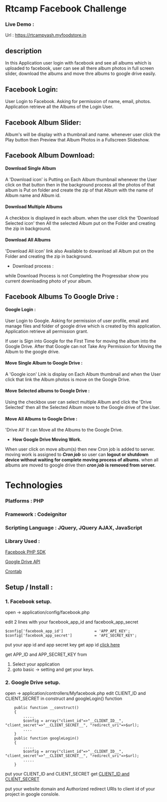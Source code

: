 # Rtcamp Facebook Challenge

### Live Demo :

Url : https://rtcampyash.myfoodstore.in

## description

In this Application user login with facebook and see all albums which is uploaded to facebook, user can see all there album photos in full screen slider, download the albums and move thre albums to google drive easily.

## Facebook Login:

User Login to Facebook. Asking for permission of name, email, photos. Application retrieve all the Albums of the Login User.

## Facebook Album Slider:

Album's will be display with a thumbnail and name. whenever user click the Play button then Preview that Album Photos in a Fullscreen Slideshow.

## Facebook Album Download:

#### Download Single Album

A 'Download icon' is Putting on Each Album thumbnail whenever the User click  on that button then in the background process all the photos of that album is Put on folder and create the zip of that Album with the name of Album name and Album id.

#### Download Multiple Albums

A checkbox is displayed in each album. when the user click the 'Download Selected icon' then All the selected Album put on the Folder and creating the zip in background.

#### Download All Albums

'Download All icon' link also Available to dowanload all Album put on the Folder and creating the zip in background.

* Download process : 

while Download Process is not Completing the Progressbar show you current downloading photo of your album.

## Facebook Albums To Google Drive :

#### Google Login : 

User Login to Google. Asking for permission of user profile, email and manage files and folder of google drive which is created by this application. Application retrieve all permission grant.

If user is Sign into Google for the First Time for moving the album into the Google Drive. After that Google can not Take Any Permission for Moving the Album to the google drive.

#### Move Single Album to Google Drive :

A 'Google icon' Link is display on Each Album thumbnail and when the User click that link the Album photos is move on the Google Drive.

#### Move Selected albums to Google Drive :

Using the checkbox user can select multiple Album and click the 'Drive Selected' then all the Selected Album move to the Google drive of the User.

#### Move All Albums to Google Drive :

'Drive All' It can Move all the Albums to the Google Drive.


* **How Google Drive Moving Work.**

When user click on move album(s) then new Cron job is added to server.
moving work is assigned to **_Cron job_** so user can **logout or shutdown device without waiting for complete moving process of albums.**
when all albums are moved to google drive then **_cron job_ is removed from server.**

# Technologies

### Platforms : PHP

### Framework : Codeignitor

### Scripting Language : JQuery, JQuery AJAX, JavaScript

### Library Used :

[Facebook PHP SDK](https://github.com/darkwhispering/facebook-sdk-codeigniter)

[Google Drive API](https://github.com/uchilaka/CI_GoogleDrive)

[Crontab](https://github.com/biozshock/crontab)


## Setup / Install : 

### 1. Facebook setup.

open -> application/config/facebook.php

edit 2 lines with your facebook_app_id and facebook_app_secret

    $config['facebook_app_id']              = 'APP_API_KEY';
    $config['facebook_app_secret']          = 'API_SECRET_KEY'; 

put your app id and app secret key
get app id [click here](https://developers.facebook.com/apps/) 

get APP_ID and APP_SECRET_KEY from 

1. Select your application
2. goto basic -> setting and get your keys.

### 2. Google Drive setup.

open -> application/controllers/Myfacebook.php
edit CLIENT_ID and CLIENT_SECRET in construct and googleLogin() function

        public function __construct()
        {
            .....
            $config = array("client_id"=>"__CLIENT_ID__", "client_secret"=>"__CLIENT_SECRET__", "redirect_uri"=>$url);
            ....
        }
        public function googleLogin()
        {
            .....
            $config = array("client_id"=>"__CLIENT_ID__", "client_secret"=>"__CLIENT_SECRET__", "redirect_uri"=>$url);		
            .....
        }
    
put your CLIENT_ID and CLIENT_SECRET
get [CLIENT_ID and CLIENT_SECRET](https://console.cloud.google.com/apis/credentials)

put your website domain and Authorized redirect URIs to client id of your project in google conslole.
